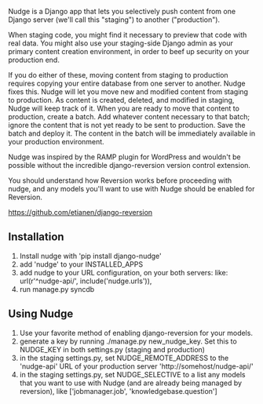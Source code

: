 Nudge is a Django app that lets you selectively push content from one Django server (we'll call this "staging") to another ("production").

When staging code, you might find it necessary to preview that code with real data. You might also use your staging-side Django admin as your primary content creation environment, in order to beef up security on your production end.

If you do either of these, moving content from staging to production requires copying your entire database from one server to another. Nudge fixes this. Nudge will let you move new and modified content from staging to production. As content is created, deleted, and modified in staging, Nudge will keep track of it. When you are ready to move that content to production, create a batch. Add whatever content necessary to that batch; ignore the content that is not yet ready to be sent to production. Save the batch and deploy it. The content in the batch will be immediately available in your production environment.

Nudge was inspired by the RAMP plugin for WordPress and wouldn't be possible without the incredible django-reversion version control extension.

You should understand how Reversion works before proceeding with nudge, and any models you'll want to use with Nudge should be enabled for Reversion.

https://github.com/etianen/django-reversion

## Installation

1) Install nudge with 'pip install django-nudge'
2) add 'nudge' to your INSTALLED_APPS
3) add nudge to your URL configuration, on your both servers: like: url(r'^nudge-api/', include('nudge.urls')),
3) run manage.py syncdb

## Using Nudge

1) Use your favorite method of enabling django-reversion for your models.
2) generate a key by running ./manage.py new_nudge_key. Set this to NUDGE_KEY in both settings.py (staging and production)
3) in the staging settings.py, set NUDGE_REMOTE_ADDRESS to the 'nudge-api'  URL of your production server 'http://somehost/nudge-api/'
4) in the staging settings.py, set NUDGE_SELECTIVE to a list any models that you want to use with Nudge (and are already being managed by reversion), like ['jobmanager.job', 'knowledgebase.question']
